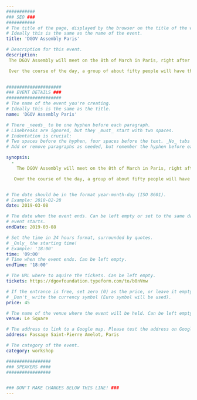 ```yaml
---
###########
### SEO ###
###########
# The title of the page, displayed by the browser on the title of the window.
# Ideally this is the same as the name of the event.
title: 'DGOV Assembly Paris'

# Description for this event. 
description: 
 The DGOV Assembly will meet on the 8th of March in Paris, right after EthCC 2019.

 Over the course of the day, a group of about fifty people will have the opportunity to discuss topics related to Distributed Governance in an open conference format.
 

#####################
### EVENT DETAILS ###
#####################
# The name of the event you're creating.
# Ideally this is the same as the title.
name: 'DGOV Assembly Paris'

# There _needs_ to be one hyphen before each paragraph.
# Linebreaks are ignored, but they _must_ start with two spaces.
# Indentation is crucial:
# Two spaces before the hyphen, four spaces before the text. _No_ tabs allowed.
# Add or remove paragraphs as needed, but remember the hyphen before each entry.

synopsis:
  -
    The DGOV Assembly will meet on the 8th of March in Paris, right after EthCC 2019.

   Over the course of the day, a group of about fifty people will have the opportunity to discuss topics related to Distributed Governance in an open conference format.


# The date should be in the format year-month-day (ISO 8601).
# Example: 2018-02-28
date: 2019-03-08

# The date when the event ends. Can be left empty or set to the same day the
# event starts.
endDate: 2019-03-08

# Set the time in 24 hours format, surrounded by quotes.
# _Only_ the starting time!
# Example: '18:00'
time: '09:00'
# Time when the event ends. Can be left empty.
endTime: '18:00'

# The URL where to aquire the tickets. Can be left empty.
tickets: https://dgovfoundation.typeform.com/to/b0nVmw

# If the entrance is free, set zero (0) as the price, or leave it empty.
# _Don't_ write the currency symbol (Euro symbol will be used).
price: 45

# The name of the venue where the event will be held. Can be left empty.
venue: Le Square

# The address to link to a Google map. Please test the address on Google Maps.
address: Passage Saint-Pierre Amelot, Paris

# The category of the event. 
category: workshop

#################
### SPEAKERS ####
#################


### DON'T MAKE CHANGES BELOW THIS LINE! ###
---
```

<!-- ### DON'T MAKE CHANGES BELOW THIS LINE! ### -->

<Event-Content/>
